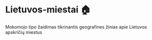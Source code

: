 # Lietuvos-miestai 🏠
Mokomojo tipo žaidimas tikrinantis geografines žinias apie Lietuvos apskričių miestus
